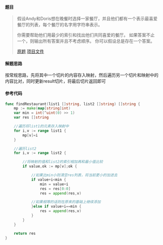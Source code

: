 #### 题目

>假设Andy和Doris想在晚餐时选择一家餐厅，并且他们都有一个表示最喜爱餐厅的列表，每个餐厅的名字用字符串表示。
>
>你需要帮助他们用最少的索引和找出他们共同喜爱的餐厅。 如果答案不止一个，则输出所有答案并且不考虑顺序。 你可以假设总是存在一个答案。
>
>[原题](https://leetcode-cn.com/problems/minimum-index-sum-of-two-lists/) [项目文件](https://github.com/LZH139/leetcode_Go/blob/master/src/HashTable/MinimumIndexSumOfTwoLists/MinimumIndexSumOfTwoLists.go)



#### 解题思路

按常规思路，先将其中一个切片的内容存入映射，然后遍历另一个切片和映射中的内容比对，同时更新result切片，将最后切片返回即可



#### 参考代码

```go
func findRestaurant(list1 []string, list2 []string) []string {
	mp := make(map[string]int)
	var min = int(^uint(0) >> 1)
	var res []string

	//遍历将list1的元素存入映射中
	for i,v := range list1 {
		mp[v]=i
	}

	//遍历list2
	for i,v := range list2 {

		//将映射的值和list2的索引相加再和最小值比较
		if value,ok := mp[v];ok {

			//如果比min小则清空res列表，将当前更小的加进去
			if value+i<min {
				min = value+i
				res = res[0:0]
				res = append(res,v)

			//如果相等的话则在原来的基础上继续添加
			}else if value+i==min {
				res = append(res,v)
			}
		}
	}

	return res
}

```

